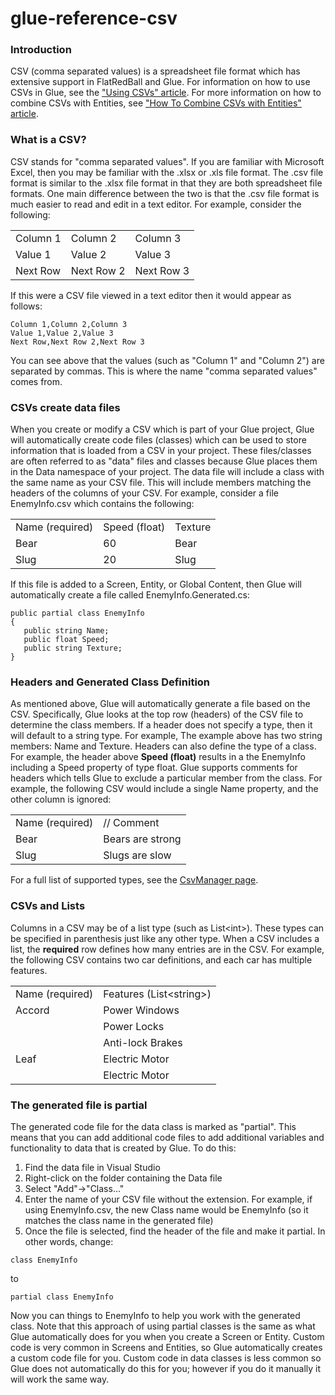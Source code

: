 # glue-reference-csv

### Introduction

CSV (comma separated values) is a spreadsheet file format which has extensive support in FlatRedBall and Glue. For information on how to use CSVs in Glue, see the ["Using CSVs" article](../../../documentation/tutorials/glue-tutorials/glue-tutorials-using-csvs.md). For more information on how to combine CSVs with Entities, see ["How To Combine CSVs with Entities" article](../../../uncategorized/glue-how-to-combine-csvs-with-entities.md).

### What is a CSV?

CSV stands for "comma separated values". If you are familiar with Microsoft Excel, then you may be familiar with the .xlsx or .xls file format. The .csv file format is similar to the .xlsx file format in that they are both spreadsheet file formats. One main difference between the two is that the .csv file format is much easier to read and edit in a text editor. For example, consider the following:

|          |            |            |
| -------- | ---------- | ---------- |
| Column 1 | Column 2   | Column 3   |
| Value 1  | Value 2    | Value 3    |
| Next Row | Next Row 2 | Next Row 3 |

If this were a CSV file viewed in a text editor then it would appear as follows:

```
Column 1,Column 2,Column 3
Value 1,Value 2,Value 3
Next Row,Next Row 2,Next Row 3
```

You can see above that the values (such as "Column 1" and "Column 2") are separated by commas. This is where the name "comma separated values" comes from.

### CSVs create data files

When you create or modify a CSV which is part of your Glue project, Glue will automatically create code files (classes) which can be used to store information that is loaded from a CSV in your project. These files/classes are often referred to as "data" files and classes because Glue places them in the Data namespace of your project. The data file will include a class with the same name as your CSV file. This will include members matching the headers of the columns of your CSV. For example, consider a file EnemyInfo.csv which contains the following:

|                 |               |         |
| --------------- | ------------- | ------- |
| Name (required) | Speed (float) | Texture |
| Bear            | 60            | Bear    |
| Slug            | 20            | Slug    |

If this file is added to a Screen, Entity, or Global Content, then Glue will automatically create a file called EnemyInfo.Generated.cs:

```
public partial class EnemyInfo
{
   public string Name;
   public float Speed;
   public string Texture;
}
```

### Headers and Generated Class Definition

As mentioned above, Glue will automatically generate a file based on the CSV. Specifically, Glue looks at the top row (headers) of the CSV file to determine the class members. If a header does not specify a type, then it will default to a string type. For example, The example above has two string members: Name and Texture. Headers can also define the type of a class. For example, the header above **Speed (float)** results in a the EnemyInfo including a Speed property of type float. Glue supports comments for headers which tells Glue to exclude a particular member from the class. For example, the following CSV would include a single Name property, and the other column is ignored:

|                 |                  |
| --------------- | ---------------- |
| Name (required) | // Comment       |
| Bear            | Bears are strong |
| Slug            | Slugs are slow   |

For a full list of supported types, see the [CsvManager page](../../../documentation/api/flatredball/io/csv/csvfilemanager.md).

### CSVs and Lists

Columns in a CSV may be of a list type (such as List\<int>). These types can be specified in parenthesis just like any other type. When a CSV includes a list, the **required** row defines how many entries are in the CSV. For example, the following CSV contains two car definitions, and each car has multiple features.

|                 |                          |
| --------------- | ------------------------ |
| Name (required) | Features (List\<string>) |
| Accord          | Power Windows            |
|                 | Power Locks              |
|                 | Anti-lock Brakes         |
| Leaf            | Electric Motor           |
|                 | Electric Motor           |

&#x20;

### The generated file is partial

The generated code file for the data class is marked as "partial". This means that you can add additional code files to add additional variables and functionality to data that is created by Glue. To do this:

1. Find the data file in Visual Studio
2. Right-click on the folder containing the Data file
3. Select "Add"->"Class..."
4. Enter the name of your CSV file without the extension. For example, if using EnemyInfo.csv, the new Class name would be EnemyInfo (so it matches the class name in the generated file)
5. Once the file is selected, find the header of the file and make it partial. In other words, change:

&#x20;

```
class EnemyInfo
```

to

```
partial class EnemyInfo
```

Now you can things to EnemyInfo to help you work with the generated class. Note that this approach of using partial classes is the same as what Glue automatically does for you when you create a Screen or Entity. Custom code is very common in Screens and Entities, so Glue automatically creates a custom code file for you. Custom code in data classes is less common so Glue does not automatically do this for you; however if you do it manually it will work the same way.
